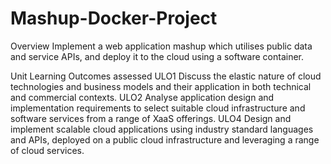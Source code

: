 # Mashup-Docker-Project

Overview
Implement a web application mashup which utilises public data and service APIs, and deploy it to the cloud using a software container.

Unit Learning Outcomes assessed
ULO1 Discuss the elastic nature of cloud technologies and business models and their application in both technical and commercial contexts.
ULO2 Analyse application design and implementation requirements to select suitable cloud infrastructure and software services from a range of XaaS offerings.
ULO4 Design and implement scalable cloud applications using industry standard languages and APIs, deployed on a public cloud infrastructure and leveraging a range of cloud services.
